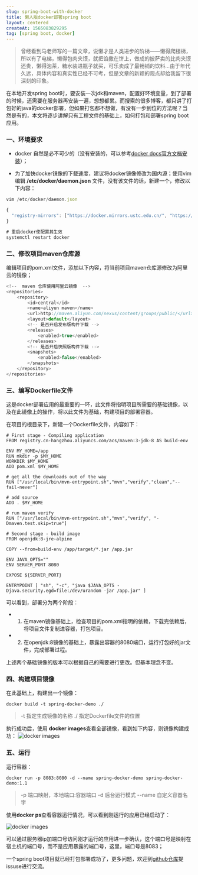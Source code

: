 ```yaml
---
slug: spring-boot-with-docker
title: 懒人版docker部署spring boot
layout: centered
createAt: 1565083829295
tag: [spring boot, docker]
---
```

<!-- docker build -t spring-docker-demo ./ -->

> 曾经看到马老师写的一篇文章，说懒才是人类进步的阶梯——懒得爬楼梯，所以有了电梯，懒得包肉夹馍，就把馅撒在饼上，做成的披萨卖的比肉夹馍还贵，懒得泡茶，糖水装进瓶子就买，可乐卖成了最畅销的饮料...由于年代久远，具体内容和真实性已经不可考，但是文章的新颖的观点却给我留下很深刻的印象。<br/>

在本地开发spring boot时，要安装一次jdk和maven，配置好环境变量，到了部署的时候，还需要在服务器再安装一遍，想想都累。而搜索的很多博客，都只讲了打包好的java的docker部署，但如果打包都不想做，有没有一步到位的方法呢？当然是有的，本文将逐步讲解只有工程文件的基础上，如何打包和部署spring boot应用。

### 一、环境要求

- docker 自然是必不可少的（没有安装的，可以参考[docker docs官方文档安装](https://docs.docker.com/install/linux/docker-ce/ubuntu/)）；

- 为了加快docker镜像的下载速度，建议将docker镜像修改为国内源；使用vim 编辑 **/etc/docker/daemon.json** 文件，没有该文件的话，新建一个，修改以下内容：

```js
vim /etc/docker/daemon.json

{
  "registry-mirrors": ["https://docker.mirrors.ustc.edu.cn/", "https://registry.docker-cn.com/"] 
}

# 重启docker使配置其生效
systemctl restart docker 
```

### 二、修改项目maven仓库源

编辑项目的pom.xml文件，添加以下内容，将当前项目maven仓库源修改为阿里云的镜像；
```js
<!--  maven 仓库使用阿里云镜像  -->
<repositories>
    <repository>
        <id>central</id>
        <name>aliyun maven</name>
        <url>http://maven.aliyun.com/nexus/content/groups/public/</url>
        <layout>default</layout>
        <!-- 是否开启发布版构件下载 -->
        <releases>
            <enabled>true</enabled>
        </releases>
        <!-- 是否开启快照版构件下载 -->
        <snapshots>
            <enabled>false</enabled>
        </snapshots>
    </repository>
</repositories>
```

### 三、编写Dockerfile文件

这是docker部署应用的最重要的一环，此文件将指明项目所需要的基础镜像，以及在此镜像上的操作，将以此文件为基础，构建项目的部署容器。

在项目的根目录下，新建一个Dockerfile文件，内容如下：
```
# First stage - Compiling application
FROM registry.cn-hangzhou.aliyuncs.com/acs/maven:3-jdk-8 AS build-env

ENV MY_HOME=/app
RUN mkdir -p $MY_HOME
WORKDIR $MY_HOME
ADD pom.xml $MY_HOME

# get all the downloads out of the way
RUN ["/usr/local/bin/mvn-entrypoint.sh","mvn","verify","clean","--fail-never"]

# add source
ADD . $MY_HOME

# run maven verify
RUN ["/usr/local/bin/mvn-entrypoint.sh","mvn","verify", "-Dmaven.test.skip=true"]

# Second stage - build image
FROM openjdk:8-jre-alpine

COPY --from=build-env /app/target/*.jar /app.jar

ENV JAVA_OPTS=""
ENV SERVER_PORT 8080

EXPOSE ${SERVER_PORT}

ENTRYPOINT [ "sh", "-c", "java $JAVA_OPTS -Djava.security.egd=file:/dev/urandom -jar /app.jar" ]
```

可以看到，部署分为两个阶段：

- 1. 在maven镜像基础上，检查项目的pom.xml指明的依赖，下载完依赖后，将项目文件复制进容器，打包项目。

- 2. 在openjdk:8镜像的基础上，暴露出容器的8080端口，运行打包好的jar文件，完成部署过程。

上述两个基础镜像的版本可以根据自己的需要进行更改。但基本理念不变。

### 四、构建项目镜像

在此基础上，构建出一个镜像：
```
docker build -t spring-docker-demo ./
```

> -t  指定生成镜像的名称
> ./  指定Dockerfile文件的位置

执行成功后，使用 **docker images**查看全部镜像，看到如下内容，则镜像构建成功：
![docker images](./images/spring-boot-with-docker/docker-images.png)

### 五、运行

运行容器：

```
docker run -p 8083:8080 -d --name spring-docker-demo spring-docker-demo:1.1
```
> -p      端口映射，本地端口:容器端口
> -d      后台运行模式
> --name  自定义容器名字

使用**docker ps**查看容器运行情况，可以看到刚运行的应用已经启动了：

![docker images](./images/spring-boot-with-docker/docker-container.png)

可以通过服务器ip加端口号访问刚才运行的应用进一步确认，这个端口号是映射在宿主机的端口号，而不是应用暴露的端口号，这里，端口号是8083；

一个spring boot项目就已经打包部署成功了，更多问题，欢迎到[github仓库](https://github.com/MuffinYu/spring-boot-with-docker)提issuse进行交流。
